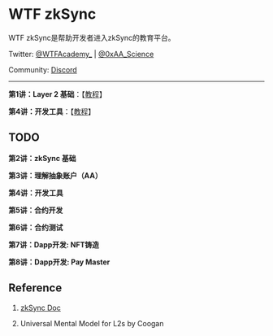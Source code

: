 # WTF zkSync

WTF zkSync是帮助开发者进入zkSync的教育平台。

Twitter: [@WTFAcademy_](https://twitter.com/WTFAcademy_) | [@0xAA_Science](https://twitter.com/0xAA_Science)

Community: [Discord](https://discord.gg/5akcruXrsk)

---

**第1讲：Layer 2 基础**：【[教程](./01_L2/readme.md)】

**第4讲：开发工具**：【[教程](./04_Toolings/readme.md)】

## TODO

**第2讲：zkSync 基础**

**第3讲：理解抽象账户（AA）**

**第4讲：开发工具**

**第5讲：合约开发**

**第6讲：合约测试**

**第7讲：Dapp开发: NFT铸造**

**第8讲：Dapp开发: Pay Master**

## Reference

1. [zkSync Doc](https://docs.zksync.io)

2. Universal Mental Model for L2s by Coogan